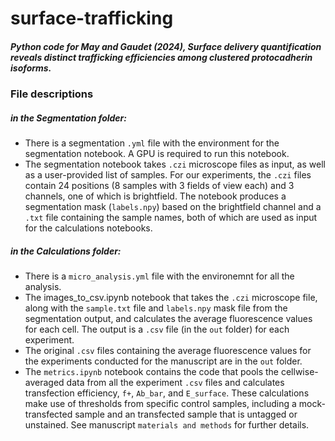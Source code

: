 
# surface-trafficking

##### Python code for May and Gaudet (2024), Surface delivery quantification reveals distinct trafficking efficiencies among clustered protocadherin isoforms.

### File descriptions

##### in the Segmentation folder:

- There is a segmentation `.yml` file with the environment for the segmentation notebook. A GPU is required to run this notebook.
- The segmentation notebook takes `.czi` microscope files as input, as well as a user-provided list of samples. For our experiments, the `.czi` files contain 24 positions (8 samples with 3 fields of view each) and 3 channels, one of which is brightfield. The notebook produces a segmentation mask (`labels.npy`) based on the brightfield channel and a `.txt` file containing the sample names, both of which are used as input for the calculations notebooks.

##### in the Calculations folder:

- There is a `micro_analysis.yml` file with the environemnt for all the analysis.
- The images_to_csv.ipynb notebook that takes the `.czi` microscope file, along with the `sample.txt` file and `labels.npy` mask file from the segmentation output, and calculates the average fluorescence values for each cell. The output is a `.csv` file (in the `out` folder) for each experiment.
- The original `.csv` files containing the average fluorescence values for the experiments conducted for the manuscript are in the `out` folder.
- The `metrics.ipynb` notebook contains the code that pools the cellwise-averaged data from all the experiment `.csv` files and calculates transfection efficiency, `f+`, `Ab_bar`, and `E_surface`. These calculations make use of thresholds from specific control samples, including a mock-transfected sample and an transfected sample that is untagged or unstained. See manuscript `materials and methods` for further details.
